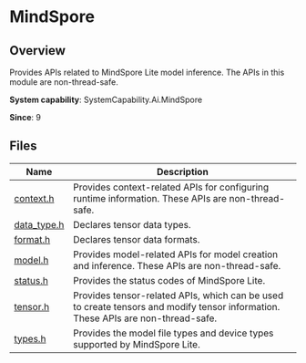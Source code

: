 # MindSpore

<!--Kit: MindSpore Lite Kit-->
<!--Subsystem: AI-->
<!--Owner: @zhuguodong8-->
<!--Designer: @zhuguodong8; @jjfeing-->
<!--Tester: @principal87-->
<!--Adviser: @ge-yafang-->

## Overview

Provides APIs related to MindSpore Lite model inference. The APIs in this module are non-thread-safe.

**System capability**: SystemCapability.Ai.MindSpore

**Since**: 9
## Files

| Name| Description|
| -- | -- |
| [context.h](capi-context-h.md) | Provides context-related APIs for configuring runtime information. These APIs are non-thread-safe.|
| [data_type.h](capi-data-type-h.md) | Declares tensor data types.|
| [format.h](capi-format-h.md) | Declares tensor data formats.|
| [model.h](capi-model-h.md) | Provides model-related APIs for model creation and inference. These APIs are non-thread-safe.|
| [status.h](capi-status-h.md) | Provides the status codes of MindSpore Lite.|
| [tensor.h](capi-tensor-h.md) | Provides tensor-related APIs, which can be used to create tensors and modify tensor information. These APIs are non-thread-safe.|
| [types.h](capi-types-h.md) | Provides the model file types and device types supported by MindSpore Lite.|
